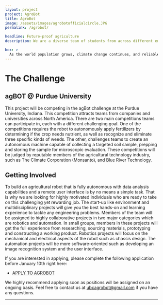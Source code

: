 ```yaml
---
layout: project
project: AgroBot
title: AgroBot
image: /assets/images/agrobotofficialcircle.JPG
permalink: /agrobot/

headline: Future-proof agriculture
description: We are a diverse team of students from across different engineering disciplines. With a shared passion for innovation and technology, we hope to contribute to the future of agriculture, in transitioning from human labour to full automation.

box: >
  As the world population grows, climate change continues, and reliable human labour becomes increasingly expensive, we must find more efficient and sustainable ways to grow food. The UBC AgroBot team will be building a fully autonomous robot capable of analyzing its environment and performing targeted farming tasks to minimize the amount of chemicals used and disruptions in the soil. We hope to raise interest in modern agriculture and its possibility for application of advanced robotics, machine learning, image recognition, artificial intelligence and much more. This project will be competing in the agBot challenge at Purdue University.
---
```


# The Challenge

## agBOT @ Purdue University
This project will be competing in the agBot challenge at the Purdue University, Indiana. This competition attracts teams from companies and universities across North America. There are two main competitions teams can participate in, each with a different challenging goal. One of the competitions requires the robot to autonomously apply fertilizers by determining if the crop needs nutrient, as well as recognize and eliminate three specific kinds of weeds. The other, challenges teams to create an autonomous machine capable of collecting a targeted soil sample, prepping and storing the sample for microscopic evaluation. These competitions will be judged by reputable members of the agricultural technology industry, such as The Climate Corporation (Monsanto), and Blue River Technology.

## Getting Involved
To build an agricultural robot that is fully autonomous with data analysis capabilities and a remote user interface is by no means a simple task. That is why we are looking for highly motivated individuals who are ready to take on this challenging yet rewarding job. The start-up like environment and multidisciplinary projects will give you the best hands-on and learning experience to tackle any engineering problems. Members of the team will be assigned to highly collaborative projects in two major categories which are robotics and automation. In small groups, members in these projects will get the full experience from researching, sourcing materials, prototyping and constructing a working product. Robotics projects will focus on the mechanical and electrical aspects of the robot such as chassis design. The automation projects will be more software-oriented such as developing an image recognition system and the user interface.

If you are interested in applying, please complete the following application before January 10th right here:

<ul class="actions">
  <li><a href="https://ubc.ca1.qualtrics.com/jfe/form/SV_5BDOYaSDWVUm1kV" class="button medium wide">APPLY TO AGROBOT</a></li>
</ul>

We highly recommend applying soon as positions will be assigned on an ongoing basis. Feel free to contact us at ubcagrobot@gmail.com if you have any questions.

---